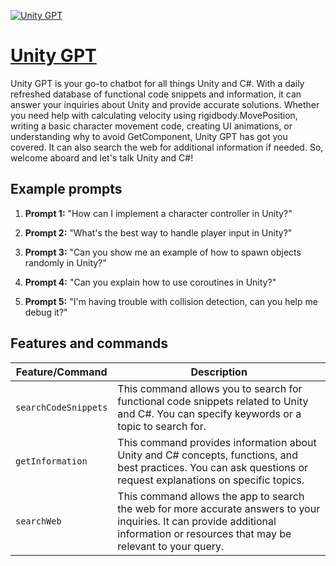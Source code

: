 [![Unity GPT](https://files.oaiusercontent.com/file-OF9y62kmGXuU4KCberPWxEfA?se=2123-10-21T21%3A48%3A40Z&sp=r&sv=2021-08-06&sr=b&rscc=max-age%3D31536000%2C%20immutable&rscd=attachment%3B%20filename%3D7a509736-4bad-4581-8a4c-4d4a8060ab67.png&sig=NVsW2b4T%2BU0rspYIVTc/ce2xe6i7a170lIR9SOjXfoo%3D)](https://chat.openai.com/g/g-YDkPh1fun-unity-gpt)

# [Unity GPT](https://chat.openai.com/g/g-YDkPh1fun-unity-gpt)

Unity GPT is your go-to chatbot for all things Unity and C#. With a daily refreshed database of functional code snippets and information, it can answer your inquiries about Unity and provide accurate solutions. Whether you need help with calculating velocity using rigidbody.MovePosition, writing a basic character movement code, creating UI animations, or understanding why to avoid GetComponent, Unity GPT has got you covered. It can also search the web for additional information if needed. So, welcome aboard and let's talk Unity and C#!

## Example prompts

1. **Prompt 1:** "How can I implement a character controller in Unity?"

2. **Prompt 2:** "What's the best way to handle player input in Unity?"

3. **Prompt 3:** "Can you show me an example of how to spawn objects randomly in Unity?"

4. **Prompt 4:** "Can you explain how to use coroutines in Unity?"

5. **Prompt 5:** "I'm having trouble with collision detection, can you help me debug it?"

## Features and commands

| Feature/Command | Description |
| --- | --- |
| `searchCodeSnippets` | This command allows you to search for functional code snippets related to Unity and C#. You can specify keywords or a topic to search for. |
| `getInformation` | This command provides information about Unity and C# concepts, functions, and best practices. You can ask questions or request explanations on specific topics. |
| `searchWeb` | This command allows the app to search the web for more accurate answers to your inquiries. It can provide additional information or resources that may be relevant to your query. |